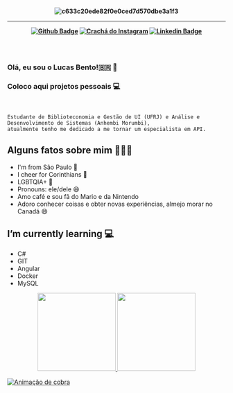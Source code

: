 <h4 align="center">
 
![ c633c20ede82f0e0ced7d570dbe3a1f3 ](https://user-images.githubusercontent.com/70382532/138322189-2db8df52-9dcb-40a0-88a8-c365466bd33d.gif)

 <hr>

[![ Github Badge ](https://img.shields.io/badge/-Facebook-blue?style=for-the-badge&logo=Facebook&logoColor=white&link=https://github.com/lucasbtomaz)](https://www.facebook.com/profile.php?id=100074174958021)
[![ Crachá do Instagram ](https://img.shields.io/badge/-instagram-red?style=for-the-badge&logo=instagram&logoColor=white&link=https://github.com/lucasbtomaz)](https://instagram.com/tomaz.lucass/)
[![ Linkedin Badge ](https://img.shields.io/badge/-Linkedin-blue?style=for-the-badge&logo=Linkedin&logoColor=white&link=https://github.com/lucasbtomaz)](https://www.linkedin.com/in/lucasbentotomaz)
</h4>

<h3 align="center"> <br>

### Olá, eu sou o Lucas Bento!🇧🇷 👋 
### Coloco aqui projetos pessoais 💻
   
<br>

</h3>
   
```
Estudante de Biblioteconomia e Gestão de UI (UFRJ) e Análise e Desenvolvimento de Sistemas (Anhembi Morumbi),
atualmente tenho me dedicado a me tornar um especialista em API.
```

##  Alguns fatos sobre mim 👨🏻‍💻
   
- I'm from São Paulo 🌇
- I cheer for Corinthians 🏴
- LGBTQIA+ 🌈
- Pronouns: ele/dele 😄
- Amo café e sou fã do Mario e da Nintendo
- Adoro conhecer coisas e obter novas experiências, almejo morar no Canadá 😄



## I’m currently learning 💻
  - C#
  - GIT
  - Angular
  - Docker
  - MySQL

   


<div align="center">
 <a href="https://github.com/lucasbtomaz">
 <img height="180em" src="https://github-readme-stats.vercel.app/api?username=lucasbtomaz&show_icons=true&theme=tokyonight&include_all_commits=true&count_private=true"/>
 <img height="180em" src="https://github-readme-stats.vercel.app/api/top-langs/?username=lucasbtomaz&layout=compact&langs_count=7&theme=tokyonight"/>
</div>
   
   ![ Animação de cobra ](https://github.com/lucasbtomaz/LucasBento-Olisantos/blob/output/github-contribution-grid-snake.svg)
    

